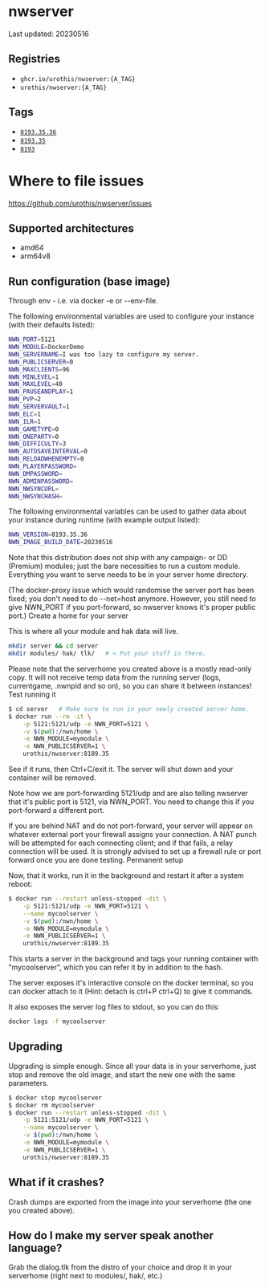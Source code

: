 # <b>nwserver</b>

Last updated: 20230516

## Registries

- `ghcr.io/urothis/nwserver:{A_TAG}`
- `urothis/nwserver:{A_TAG}`

## Tags

- [`8193.35.36`](https://hub.docker.com/repository/docker/urothis/nwserver/tags)
- [`8193.35`](https://hub.docker.com/repository/docker/urothis/nwserver/tags/8193.35)
- [`8193`](https://hub.docker.com/repository/docker/urothis/nwserver/tags/8193)

# <b>Where to file issues</b>

<https://github.com/urothis/nwserver/issues>

## <b>Supported architectures</b>

- amd64
- arm64v8

## Run configuration (base image)

Through env - i.e. via docker -e or --env-file.

The following environmental variables are used to configure your instance (with their defaults listed):

```bash
NWN_PORT=5121
NWN_MODULE=DockerDemo
NWN_SERVERNAME=I was too lazy to configure my server.
NWN_PUBLICSERVER=0
NWN_MAXCLIENTS=96
NWN_MINLEVEL=1
NWN_MAXLEVEL=40
NWN_PAUSEANDPLAY=1
NWN_PVP=2
NWN_SERVERVAULT=1
NWN_ELC=1
NWN_ILR=1
NWN_GAMETYPE=0
NWN_ONEPARTY=0
NWN_DIFFICULTY=3
NWN_AUTOSAVEINTERVAL=0
NWN_RELOADWHENEMPTY=0
NWN_PLAYERPASSWORD=
NWN_DMPASSWORD=
NWN_ADMINPASSWORD=
NWN_NWSYNCURL=
NWN_NWSYNCHASH=
```

The following environmental variables can be used to gather data about your instance during runtime (with example output listed):

```bash
NWN_VERSION=8193.35.36
NWN_IMAGE_BUILD_DATE=20230516
```

Note that this distribution does not ship with any campaign- or DD (Premium) modules; just the bare necessities to run a custom module. Everything you want to serve needs to be in your server home directory.

(The docker-proxy issue which would randomise the server port has been fixed; you don't need to do --net=host anymore. However, you still need to give NWN_PORT if you port-forward, so nwserver knows it's proper public port.)
Create a home for your server

This is where all your module and hak data will live.

```bash
mkdir server && cd server
mkdir modules/ hak/ tlk/   # < Put your stuff in there.
```

Please note that the serverhome you created above is a mostly read-only copy. It will not receive temp data from the running server (logs, currentgame, .nwnpid and so on), so you can share it between instances!
Test running it

```bash
$ cd server   # Make sure to run in your newly created server home.
$ docker run --rm -it \
    -p 5121:5121/udp -e NWN_PORT=5121 \
    -v $(pwd):/nwn/home \
    -e NWN_MODULE=mymodule \
    -e NWN_PUBLICSERVER=1 \
    urothis/nwserver:8189.35
```

See if it runs, then Ctrl+C/exit it. The server will shut down and your container will be removed.

Note how we are port-forwarding 5121/udp and are also telling nwserver that it's public port is 5121, via NWN_PORT. You need to change this if you port-forward a different port.

If you are behind NAT and do not port-forward, your server will appear on whatever external port your firewall assigns your connection. A NAT punch will be attempted for each connecting client; and if that fails, a relay connection will be used. It is strongly advised to set up a firewall rule or port forward once you are done testing.
Permanent setup

Now, that it works, run it in the background and restart it after a system reboot:

```bash
$ docker run --restart unless-stopped -dit \
    -p 5121:5121/udp -e NWN_PORT=5121 \
    --name mycoolserver \
    -v $(pwd):/nwn/home \
    -e NWN_MODULE=mymodule \
    -e NWN_PUBLICSERVER=1 \
    urothis/nwserver:8189.35
```

This starts a server in the background and tags your running container with "mycoolserver", which you can refer it by in addition to the hash.

The server exposes it's interactive console on the docker terminal, so you can docker attach to it (Hint: detach is ctrl+P ctrl+Q) to give it commands.

It also exposes the server log files to stdout, so you can do this:

```bash
docker logs -f mycoolserver
```

## Upgrading

Upgrading is simple enough. Since all your data is in your serverhome, just stop and remove the old image, and start the new one with the same parameters.

```bash
$ docker stop mycoolserver
$ docker rm mycoolserver
$ docker run --restart unless-stopped -dit \
    -p 5121:5121/udp -e NWN_PORT=5121 \
    --name mycoolserver \
    -v $(pwd):/nwn/home \
    -e NWN_MODULE=mymodule \
    -e NWN_PUBLICSERVER=1 \
    urothis/nwserver:8189.35
```

## What if it crashes?

Crash dumps are exported from the image into your serverhome (the one you created above).

## How do I make my server speak another language?

Grab the dialog.tlk from the distro of your choice and drop it in your serverhome (right next to modules/, hak/, etc.)
